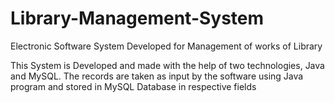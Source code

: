 # Library-Management-System
Electronic Software System Developed for Management of works of  Library

This System is Developed and made with the help of two technologies, Java and MySQL.
The records are taken as input by the software using Java program and stored in MySQL Database in respective fields

